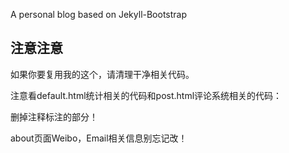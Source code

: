 A personal blog based on Jekyll-Bootstrap

## 注意注意

如果你要复用我的这个，请清理干净相关代码。

注意看default.html统计相关的代码和post.html评论系统相关的代码：

<!--****** 看见这个时候，删掉下面的统计代码啊~ ******-->

删掉注释标注的部分！


about页面Weibo，Email相关信息别忘记改！
